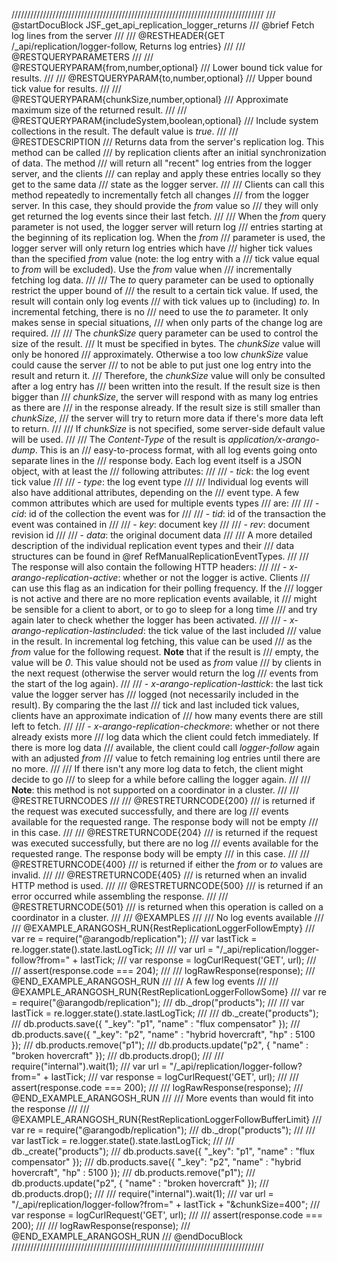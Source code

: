 ////////////////////////////////////////////////////////////////////////////////
/// @startDocuBlock JSF_get_api_replication_logger_returns
/// @brief Fetch log lines from the server
///
/// @RESTHEADER{GET /_api/replication/logger-follow, Returns log entries}
///
/// @RESTQUERYPARAMETERS
///
/// @RESTQUERYPARAM{from,number,optional}
/// Lower bound tick value for results.
///
/// @RESTQUERYPARAM{to,number,optional}
/// Upper bound tick value for results.
///
/// @RESTQUERYPARAM{chunkSize,number,optional}
/// Approximate maximum size of the returned result.
///
/// @RESTQUERYPARAM{includeSystem,boolean,optional}
/// Include system collections in the result. The default value is *true*.
///
/// @RESTDESCRIPTION
/// Returns data from the server's replication log. This method can be called
/// by replication clients after an initial synchronization of data. The method
/// will return all "recent" log entries from the logger server, and the clients
/// can replay and apply these entries locally so they get to the same data
/// state as the logger server.
///
/// Clients can call this method repeatedly to incrementally fetch all changes
/// from the logger server. In this case, they should provide the *from* value so
/// they will only get returned the log events since their last fetch.
///
/// When the *from* query parameter is not used, the logger server will return log
/// entries starting at the beginning of its replication log. When the *from*
/// parameter is used, the logger server will only return log entries which have
/// higher tick values than the specified *from* value (note: the log entry with a
/// tick value equal to *from* will be excluded). Use the *from* value when
/// incrementally fetching log data.
///
/// The *to* query parameter can be used to optionally restrict the upper bound of
/// the result to a certain tick value. If used, the result will contain only log events
/// with tick values up to (including) *to*. In incremental fetching, there is no
/// need to use the *to* parameter. It only makes sense in special situations,
/// when only parts of the change log are required.
///
/// The *chunkSize* query parameter can be used to control the size of the result.
/// It must be specified in bytes. The *chunkSize* value will only be honored
/// approximately. Otherwise a too low *chunkSize* value could cause the server
/// to not be able to put just one log entry into the result and return it.
/// Therefore, the *chunkSize* value will only be consulted after a log entry has
/// been written into the result. If the result size is then bigger than
/// *chunkSize*, the server will respond with as many log entries as there are
/// in the response already. If the result size is still smaller than *chunkSize*,
/// the server will try to return more data if there's more data left to return.
///
/// If *chunkSize* is not specified, some server-side default value will be used.
///
/// The *Content-Type* of the result is *application/x-arango-dump*. This is an
/// easy-to-process format, with all log events going onto separate lines in the
/// response body. Each log event itself is a JSON object, with at least the
/// following attributes:
///
/// - *tick*: the log event tick value
///
/// - *type*: the log event type
///
/// Individual log events will also have additional attributes, depending on the
/// event type. A few common attributes which are used for multiple events types
/// are:
///
/// - *cid*: id of the collection the event was for
///
/// - *tid*: id of the transaction the event was contained in
///
/// - *key*: document key
///
/// - *rev*: document revision id
///
/// - *data*: the original document data
///
/// A more detailed description of the individual replication event types and their
/// data structures can be found in @ref RefManualReplicationEventTypes.
///
/// The response will also contain the following HTTP headers:
///
/// - *x-arango-replication-active*: whether or not the logger is active. Clients
///   can use this flag as an indication for their polling frequency. If the
///   logger is not active and there are no more replication events available, it
///   might be sensible for a client to abort, or to go to sleep for a long time
///   and try again later to check whether the logger has been activated.
///
/// - *x-arango-replication-lastincluded*: the tick value of the last included
///   value in the result. In incremental log fetching, this value can be used
///   as the *from* value for the following request. **Note** that if the result is
///   empty, the value will be *0*. This value should not be used as *from* value
///   by clients in the next request (otherwise the server would return the log
///   events from the start of the log again).
///
/// - *x-arango-replication-lasttick*: the last tick value the logger server has
///   logged (not necessarily included in the result). By comparing the the last
///   tick and last included tick values, clients have an approximate indication of
///   how many events there are still left to fetch.
///
/// - *x-arango-replication-checkmore*: whether or not there already exists more
///   log data which the client could fetch immediately. If there is more log data
///   available, the client could call *logger-follow* again with an adjusted *from*
///   value to fetch remaining log entries until there are no more.
///
///   If there isn't any more log data to fetch, the client might decide to go
///   to sleep for a while before calling the logger again.
///
/// **Note**: this method is not supported on a coordinator in a cluster.
///
/// @RESTRETURNCODES
///
/// @RESTRETURNCODE{200}
/// is returned if the request was executed successfully, and there are log
/// events available for the requested range. The response body will not be empty
/// in this case.
///
/// @RESTRETURNCODE{204}
/// is returned if the request was executed successfully, but there are no log
/// events available for the requested range. The response body will be empty
/// in this case.
///
/// @RESTRETURNCODE{400}
/// is returned if either the *from* or *to* values are invalid.
///
/// @RESTRETURNCODE{405}
/// is returned when an invalid HTTP method is used.
///
/// @RESTRETURNCODE{500}
/// is returned if an error occurred while assembling the response.
///
/// @RESTRETURNCODE{501}
/// is returned when this operation is called on a coordinator in a cluster.
///
/// @EXAMPLES
///
/// No log events available
///
/// @EXAMPLE_ARANGOSH_RUN{RestReplicationLoggerFollowEmpty}
///     var re = require("@arangodb/replication");
///     var lastTick = re.logger.state().state.lastLogTick;
///
///     var url = "/_api/replication/logger-follow?from=" + lastTick;
///     var response = logCurlRequest('GET', url);
///
///     assert(response.code === 204);
///
///     logRawResponse(response);
/// @END_EXAMPLE_ARANGOSH_RUN
///
/// A few log events
///
/// @EXAMPLE_ARANGOSH_RUN{RestReplicationLoggerFollowSome}
///     var re = require("@arangodb/replication");
///     db._drop("products");
///
///     var lastTick = re.logger.state().state.lastLogTick;
///
///     db._create("products");
///     db.products.save({ "_key": "p1", "name" : "flux compensator" });
///     db.products.save({ "_key": "p2", "name" : "hybrid hovercraft", "hp" : 5100 });
///     db.products.remove("p1");
///     db.products.update("p2", { "name" : "broken hovercraft" });
///     db.products.drop();
///
///     require("internal").wait(1);
///     var url = "/_api/replication/logger-follow?from=" + lastTick;
///     var response = logCurlRequest('GET', url);
///
///     assert(response.code === 200);
///
///     logRawResponse(response);
/// @END_EXAMPLE_ARANGOSH_RUN
///
/// More events than would fit into the response
///
/// @EXAMPLE_ARANGOSH_RUN{RestReplicationLoggerFollowBufferLimit}
///     var re = require("@arangodb/replication");
///     db._drop("products");
///
///     var lastTick = re.logger.state().state.lastLogTick;
///
///     db._create("products");
///     db.products.save({ "_key": "p1", "name" : "flux compensator" });
///     db.products.save({ "_key": "p2", "name" : "hybrid hovercraft", "hp" : 5100 });
///     db.products.remove("p1");
///     db.products.update("p2", { "name" : "broken hovercraft" });
///     db.products.drop();
///
///     require("internal").wait(1);
///     var url = "/_api/replication/logger-follow?from=" + lastTick + "&chunkSize=400";
///     var response = logCurlRequest('GET', url);
///
///     assert(response.code === 200);
///
///     logRawResponse(response);
/// @END_EXAMPLE_ARANGOSH_RUN
/// @endDocuBlock
////////////////////////////////////////////////////////////////////////////////